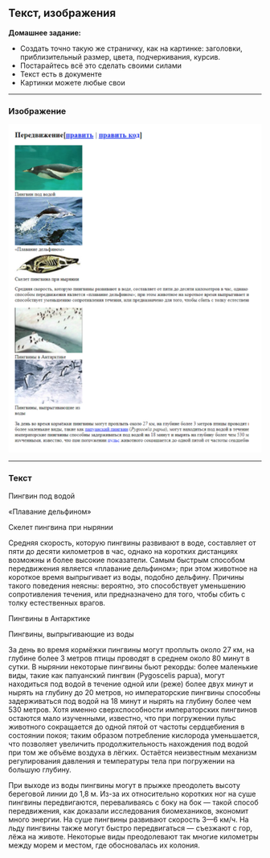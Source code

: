 
## Текст, изображения

**Домашнее задание:**
- Создать точно такую же страничку, как на картинке: заголовки, приблизительный размер, цвета, подчеркивания, курсив.
- Постарайтесь всё это сделать своими силами
- Текст есть в документе
- Картинки можете любые свои

---

### Изображение

<img src="./img/img1.png" />

---

### Текст

Пингвин под водой

«Плавание дельфином»

Скелет пингвина при нырянии

Средняя скорость, которую пингвины развивают в воде, составляет от пяти до десяти километров в час, однако на коротких дистанциях возможны и более высокие показатели. Самым быстрым способом передвижения является «плавание дельфином»; при этом животное на короткое время выпрыгивает из воды, подобно дельфину. Причины такого поведения неясны: вероятно, это способствует уменьшению сопротивления течения, или предназначено для того, чтобы сбить с толку естественных врагов.

Пингвины в Антарктике

Пингвины, выпрыгивающие из воды

За день во время кормёжки пингвины могут проплыть около 27 км, на глубине более 3 метров птицы проводят в среднем около 80 минут в сутки. В нырянии некоторые пингвины бьют рекорды: более маленькие виды, такие как папуанский пингвин (Pygoscelis papua), могут находиться под водой в течение одной или (реже) более двух минут и нырять на глубину до 20 метров, но императорские пингвины способны задерживаться под водой на 18 минут и нырять на глубину более чем 530 метров. Хотя именно сверхспособности императорских пингвинов остаются мало изученными, известно, что при погружении пульс животного сокращается до одной пятой от частоты сердцебиения в состоянии покоя; таким образом потребление кислорода уменьшается, что позволяет увеличить продолжительность нахождения под водой при том же объёме воздуха в лёгких. Остаётся неизвестным механизм регулирования давления и температуры тела при погружении на большую глубину.

При выходе из воды пингвины могут в прыжке преодолеть высоту береговой линии до 1,8 м. Из-за их относительно коротких ног на суше пингвины передвигаются, переваливаясь с боку на бок — такой способ передвижения, как доказали исследования биомехаников, экономит много энергии. На суше пингвины развивают скорость 3—6 км/ч. На льду пингвины также могут быстро передвигаться — съезжают с гор, лёжа на животе. Некоторые виды преодолевают так многие километры между морем и местом, где обосновалась их колония.

